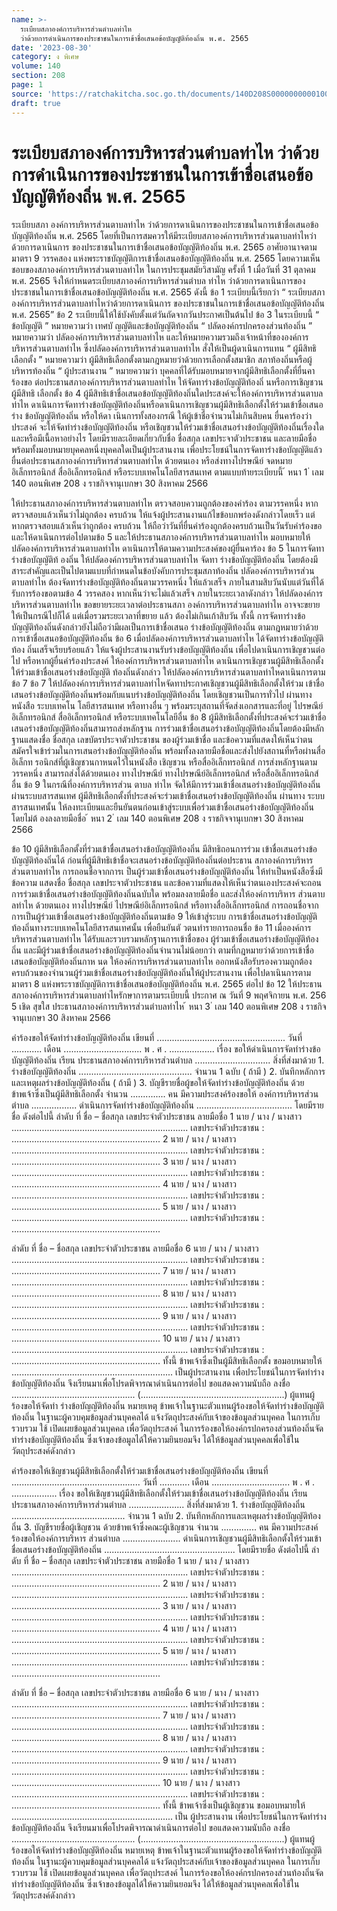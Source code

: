 ```yaml
---
name: >-
  ระเบียบสภาองค์การบริหารส่วนตำบลท่าไห
  ว่าด้วยการดำเนินการของประชาชนในการเข้าชื่อเสนอข้อบัญญัติท้องถิ่น พ.ศ. 2565
date: '2023-08-30'
category: ง พิเศษ
volume: 140
section: 208
page: 1
source: 'https://ratchakitcha.soc.go.th/documents/140D208S0000000000100.pdf'
draft: true
---
```


# ระเบียบสภาองค์การบริหารส่วนตำบลท่าไห ว่าด้วยการดำเนินการของประชาชนในการเข้าชื่อเสนอข้อบัญญัติท้องถิ่น พ.ศ. 2565

ระเบียบสภา องค์การบริหารส่วนตาบลท่าไห ว่าด้วยการดาเนินการของประชาชนในการเข้าชื่อเสนอข้อบัญญัติท้องถิ่น พ.ศ. 2565 โดยที่เป็นการสมควรให้มีระเบียบสภาองค์การบริหารส่วนตาบลท่าไหว่าด้วยการดาเนินการ ของประชาชนในการเข้าชื่อเสนอข้อบัญญัติท้องถิ่น พ.ศ. 2565 อาศัยอานาจตามมาตรา 9 วรรคสอง แห่งพระราชบัญญัติการเข้าชื่อเสนอข้อบัญญัติท้องถิ่น พ.ศ. 2565 โดยความเห็นชอบของสภาองค์การบริหารส่วนตาบลท่าไห ในการประชุมสมัยวิสามัญ ครั้งที่ 1 เมื่อวันที่ 31 ตุลาคม พ.ศ. 2565 จึงให้กำหนดระเบียบสภาองค์การบริหารส่วนตำบล ท่าไห ว่าด้วยการดาเนินการของประชาชนในการเข้าชื่อเสนอข้อบัญญัติท้องถิ่น พ.ศ. 2565 ดังนี้ ข้อ 1 ระเบียบนี้เรียกว่า “ ระเบียบสภาองค์การบริหารส่วนตาบลท่าไหว่าด้วยการดาเนินการ ของประชาชนในการเข้าชื่อเสนอข้อบัญญัติท้องถิ่น พ.ศ. 2565” ข้อ 2 ระเบียบนี้ให้ใช้บังคับตั้งแต่วันถัดจากวันประกาศเป็นต้นไป ข้อ 3 ในระเบียบนี้ “ ข้อบัญญัติ ” หมายความว่า เทศบั ญญัติและข้อบัญญัติท้องถิ่น “ ปลัดองค์กรปกครองส่วนท้องถิ่น ” หมายความว่า ปลัดองค์การบริหารส่วนตาบลท่าไห และให้หมายความรวมถึงเจ้าหน้าที่ขององค์การบริหารส่วนตาบลท่าไห ซึ่งปลัดองค์การบริหารส่วนตาบลท่าไห สั่งให้เป็นผู้ดาเนินการแทน “ ผู้มีสิทธิเลือกตั้ง ” หมายความว่า ผู้มีสิทธิเลือกตั้งตามกฎหมายว่าด้วยการเลือกตั้งสมาชิก สภาท้องถิ่นหรือผู้บริหารท้องถิ่น “ ผู้ประสานงาน ” หมายความว่า บุคคลที่ได้รับมอบหมายจากผู้มีสิทธิเลือกตั้งที่ยื่นคาร้องขอ ต่อประธานสภาองค์การบริหารส่วนตาบลท่าไห ให้จัดทาร่างข้อบัญญัติท้องถิ่ นหรือการเชิญชวนผู้มีสิทธิ เลือกตั้ง ข้อ 4 ผู้มีสิทธิเข้าชื่อเสนอข้อบัญญัติท้องถิ่นใดประสงค์จะให้องค์การบริหารส่วนตาบลท่าไห ดาเนินการจัดทาร่างข้อบัญญัติท้องถิ่นหรือดาเนินการเชิญชวนผู้มีสิทธิเลือกตั้งให้ร่วมเข้าชื่อเสนอร่าง ข้อบัญญัติท้องถิ่น หรือให้ดา เนินการทั้งสองกรณี ให้ผู้เข้าชื่อจำนวนไม่เกินสิบคน ยื่นคาร้องว่าประสงค์ จะให้จัดทำร่างข้อบัญญัติท้องถิ่น หรือเชิญชวนให้ร่วมเข้าชื่อเสนอร่างข้อบัญญัติท้องถิ่นเรื่องใด และหรือมีเนื้อหาอย่างไร โดยมีรายละเอียดเกี่ยวกับชื่อ ชื่อสกุล เลขประจาตัวประชาชน และลายมือชื่อ พร้อมทั้งมอบหมายบุคคลหนึ่งบุคคลใดเป็นผู้ประสานงาน เพื่อประโยชน์ในการจัดทาร่างข้อบัญญัติแล้ว ยื่นต่อประธานสภาองค์การบริหารส่วนตาบลท่าไห ด้วยตนเอง หรือส่งทางไปรษณีย์ จดหมายอิเล็กทรอนิกส์ สื่ออิเล็กทรอนิกส์ หรือระบบเทคโนโลยีสารสนเทศ ตามแบบท้ายระเบียบนี้ ้ หนา 1 ่ เลม 140 ตอนพิเศษ 208 ง ราชกิจจานุเบกษา 30 สิงหาคม 2566

ให้ประธานสภาองค์การบริหารส่วนตาบลท่าไห ตรวจสอบความถูกต้องของคำร้อง ตามวรรคหนึ่ง หากตรวจสอบแล้วเห็นว่าไม่ถูกต้อง ครบถ้วน ให้แจ้งผู้ประสานงานแก้ไขข้อบกพร่องดังกล่าวโดยเร็ว แต่หากตรวจสอบแล้วเห็นว่าถูกต้อง ครบถ้วน ให้ถือว่าวันที่ยื่นคำร้องถูกต้องครบถ้วนเป็นวันรับคำร้องขอ และให้ดาเนินการต่อไปตามข้อ 5 และให้ประธานสภาองค์การบริหารส่วนตาบลท่าไห มอบหมายให้ ปลัดองค์การบริหารส่วนตาบลท่าไห ดาเนินการให้ตามความประสงค์ของผู้ยื่นคาร้อง ข้อ 5 ในการจัดทาร่างข้อบัญญัติท้ องถิ่น ให้ปลัดองค์การบริหารส่วนตาบลท่าไห จัดทา ร่างข้อบัญญัติท้องถิ่น โดยต้องมีสาระสำคัญและเป็นไปตามแบบที่กำหนดในข้อบังคับการประชุมสภาท้องถิ่น ปลัดองค์การบริหารส่วนตาบลท่าไห ต้องจัดทาร่างข้อบัญญัติท้องถิ่นตามวรรคหนึ่ง ให้แล้วเสร็จ ภายในสามสิบวันนับแต่วันที่ได้รับการร้องขอตามข้อ 4 วรรคสอง หากเห็นว่าจะไม่แล้วเสร็จ ภายในระยะเวลาดังกล่าว ให้ปลัดองค์การบริหารส่วนตาบลท่าไห ขอขยายระยะเวลาต่อประธานสภา องค์การบริหารส่วนตาบลท่าไห อาจจะขยายให้เป็นกรณีไปก็ได้ แต่เมื่อรวมระยะเวลาที่ขยาย แล้ว ต้องไม่เกินเก้าสิบวัน ทั้งนี้ การจัดทาร่างข้อบัญญัติท้องถิ่นดังกล่าวยังไม่ถือว่ามีผลเป็นการเข้าชื่อเสนอ ร่างข้อบัญญัติท้องถิ่น ตามกฎหมายว่าด้วยการเข้าชื่อเสนอข้อบัญญัติท้องถิ่น ข้อ 6 เมื่อปลัดองค์การบริหารส่วนตาบลท่าไห ได้จัดทาร่างข้อบัญญัติท้อง ถิ่นเสร็จเรียบร้อยแล้ว ให้แจ้งผู้ประสานงานรับร่างข้อบัญญัติท้องถิ่น เพื่อไปดาเนินการเชิญชวนต่อไป หรือหากผู้ยื่นคำร้องประสงค์ ให้องค์การบริหารส่วนตาบลท่าไห ดาเนินการเชิญชวนผู้มีสิทธิเลือกตั้งให้ร่วมเข้าชื่อเสนอร่างข้อบัญญัติ ท้องถิ่นดังกล่าว ให้ปลัดองค์การบริหารส่วนตาบลท่าไหดาเนินการตามข้อ 7 ข้อ 7 ให้ปลัดองค์การบริหารส่วนตาบลท่าไหจัดทาประกาศเชิญชวนผู้มีสิทธิเลือกตั้งให้ร่วม เข้าชื่อเสนอร่างข้อบัญญัติท้องถิ่นพร้อมกับแนบร่างข้อบัญญัติท้องถิ่น โดยเชิญชวนเป็นการทั่วไป ผ่านทางหนังสือ ระบบเทคโน โลยีสารสนเทศ หรือทางอื่น ๆ พร้อมระบุสถานที่จัดส่งเอกสารและที่อยู่ ไปรษณีย์อิเล็กทรอนิกส์ สื่ออิเล็กทรอนิกส์ หรือระบบเทคโนโลยีอื่น ข้อ 8 ผู้มีสิทธิเลือกตั้งที่ประสงค์จะร่วมเข้าชื่อเสนอร่างข้อบัญญัติท้องถิ่นสามารถส่งหลักฐาน การร่วมเข้าชื่อเสนอร่างข้อบัญญัติท้องถิ่นโดยต้องมีหลักฐานแสดงชื่อ ชื่อสกุล เลขบัตรประจาตัวประชาชน ของผู้ร่วมเข้าชื่อ และข้อความที่แสดงให้เห็นว่าตนสมัครใจเข้าร่วมในการเสนอร่างข้อบัญญัติท้องถิ่น พร้อมทั้งลงลายมือชื่อและส่งไปยังสถานที่หรือผ่านสื่ออิเล็กท รอนิกส์ที่ผู้เชิญชวนกาหนดไว้ในหนังสือ เชิญชวน หรือสื่ออิเล็กทรอนิกส์ การส่งหลักฐานตามวรรคหนึ่ง สามารถส่งได้ด้วยตนเอง ทางไปรษณีย์ ทางไปรษณีย์อิเล็กทรอนิกส์ หรือสื่ออิเล็กทรอนิกส์อื่น ข้อ 9 ในกรณีที่องค์การบริหารส่วน ตาบล ท่าไห จัดให้มีการร่วมเข้าชื่อเสนอร่างข้อบัญญัติท้องถิ่น ผ่านระบบสารสนเทศ ผู้มีสิทธิเลือกตั้งที่ประสงค์จะร่วมเข้าชื่อเสนอร่างข้อบัญญัติท้องถิ่น ผ่านทาง ระบบสารสนเทศนั้น ให้ลงทะเบียนและยืนยันตนก่อนเข้าสู่ระบบเพื่อร่วมเข้าชื่อเสนอร่างข้อบัญญัติท้องถิ่น โดยไม่ต้ องลงลายมือชื่อ ้ หนา 2 ่ เลม 140 ตอนพิเศษ 208 ง ราชกิจจานุเบกษา 30 สิงหาคม 2566

ข้อ 10 ผู้มีสิทธิเลือกตั้งที่ร่วมเข้าชื่อเสนอร่างข้อบัญญัติท้องถิ่น มีสิทธิถอนการร่วม เข้าชื่อเสนอร่างข้อบัญญัติท้องถิ่นได้ ก่อนที่ผู้มีสิทธิเข้าชื่อจะเสนอร่างข้อบัญญัติท้องถิ่นต่อประธาน สภาองค์การบริหารส่วนตาบลท่าไห การถอนชื่อจากการเ ป็นผู้ร่วมเข้าชื่อเสนอร่างข้อบัญญัติท้องถิ่น ให้ทำเป็นหนังสือซึ่งมีข้อความ แสดงชื่อ ชื่อสกุล เลขประจาตัวประชาชน และข้อความที่แสดงให้เห็นว่าตนเองประสงค์จะถอน การร่วมเข้าชื่อเสนอร่างข้อบัญญัติท้องถิ่นฉบับใด พร้อมลงลายมือชื่อ และส่งให้องค์การบริหาร ส่วนตาบลท่าไห ด้วยตนเอง ทางไปรษณีย์ ไปรษณีย์อิเล็กทรอนิกส์ หรือทางสื่ออิเล็กทรอนิกส์ การถอนชื่อจากการเป็นผู้ร่วมเข้าชื่อเสนอร่างข้อบัญญัติท้องถิ่นตามข้อ 9 ให้เข้าสู่ระบบ การเข้าชื่อเสนอร่างข้อบัญญัติท้องถิ่นทางระบบเทคโนโลยีสารสนเทศนั้น เพื่อยืนยันตั วตนทำรายการถอนชื่อ ข้อ 11 เมื่อองค์การบริหารส่วนตาบลท่าไห ได้รับและรวบรวมหลักฐานการเข้าชื่อของ ผู้ร่วมเข้าชื่อเสนอร่างข้อบัญญัติท้องถิ่น และมีผู้ร่วมเข้าชื่อเสนอร่างข้อบัญญัติท้องถิ่นจำนวนไม่น้อยกว่า ตามที่กฎหมายว่าด้วยการเข้าชื่อเสนอข้อบัญญัติท้องถิ่นกาห นด ให้องค์การบริหารส่วนตาบลท่าไห ออกหนังสือรับรองความถูกต้อง ครบถ้วนของจำนวนผู้ร่วมเข้าชื่อเสนอร่างข้อบัญญัติท้องถิ่นให้ผู้ประสานงาน เพื่อไปดาเนินการตามมาตรา 8 แห่งพระราชบัญญัติการเข้าชื่อเสนอข้อบัญญัติท้องถิ่น พ.ศ. 2565 ต่อไป ข้อ 12 ให้ประธานสภาองค์การบริหารส่วนตาบลท่าไหรักษาการตามระเบียบนี้ ประกาศ ณ วันที่ 9 พฤศจิกายน พ.ศ. 256 5 เชิด สุขใส ประธานสภาองค์การบริหารส่วนตำบลท่าไห ้ หนา 3 ่ เลม 140 ตอนพิเศษ 208 ง ราชกิจจานุเบกษา 30 สิงหาคม 2566

คําร้องขอให้จัดทําร่างข้อบัญญัติท้องถิ่น เขียนที่ ................................................... วันที่ ............ เดือน ............................... พ . ศ . .................. เรื่อง ขอให้ดําเนินการจัดทําร่างข้อบัญญัติท้องถิ่น เรียน ประธานสภาองค์การบริหารส่วนตําบล .............................. สิ่งที่ส่งมาด้วย 1. ร่างข้อบัญญัติท้องถิ่น ............................................. จํานวน 1 ฉบับ ( ถ้ามี ) 2. บันทึกหลักการและเหตุผลร่างข้อบัญญัติท้องถิ่น ( ถ้ามี ) 3. บัญชีรายชื่อผู้ขอให้จัดทําร่างข้อบัญญัติท้องถิ่น ด้วยข้าพเจ้าซึ่งเป็นผู้มีสิทธิเลือกตั้ง จํานวน .............. คน มีความประสงค์ร้องขอให้ องค์การบริหารส่วนตําบล .................. ดําเนินการจัดทําร่างข้อบัญญัติท้องถิ่น ...................................... โดยมีรายชื่อ ดังต่อไปนี้ ลําดับ ที่ ชื่อ – ชื่อสกุล เลขประจําตัวประชาชน ลายมือชื่อ 1 นาย / นาง / นางสาว ...................................................................... เลขประจําตัวประชาชน : ........................................................... 2 นาย / นาง / นางสาว ...................................................................... เลขประจําตัวประชาชน : ........................................................... 3 นาย / นาง / นางสาว ...................................................................... เลขประจําตัวประชาชน : ........................................................... 4 นาย / นาง / นางสาว ...................................................................... เลขประจําตัวประชาชน : ........................................................... 5 นาย / นาง / นางสาว ...................................................................... เลขประจําตัวประชาชน : ...........................................................

ลําดับ ที่ ชื่อ – ชื่อสกุล เลขประจําตัวประชาชน ลายมือชื่อ 6 นาย / นาง / นางสาว ...................................................................... เลขประจําตัวประชาชน : ........................................................... 7 นาย / นาง / นางสาว ...................................................................... เลขประจําตัวประชาชน : ........................................................... 8 นาย / นาง / นางสาว ...................................................................... เลขประจําตัวประชาชน : ........................................................... 9 นาย / นาง / นางสาว ...................................................................... เลขประจําตัวประชาชน : ........................................................... 10 นาย / นาง / นางสาว ...................................................................... เลขประจําตัวประชาชน : ........................................................... ทั้งนี้ ข้าพเจ้าซึ่งเป็นผู้มีสิทธิเลือกตั้ง ขอมอบหมายให้ ................................................................ เป็นผู้ประสานงาน เพื่อประโยชน์ในการจัดทําร่างข้อบัญญัติท้องถิ่น จึงเรียนมาเพื่อโปรดพิจารณาดําเนินการต่อไป ขอแสดงความนับถือ ลงชื่อ ................................................. (.........................................................) ผู้แทนผู้ร้องขอให้จัดทํา ร่างข้อบัญญัติท้องถิ่น หมายเหตุ ข้าพเจ้าในฐานะตัวแทนผู้ร้องขอให้จัดทําร่างข้อบัญญัติท้องถิ่น ในฐานะผู้ควบคุมข้อมูลส่วนบุคคลได้ แจ้งวัตถุประสงค์กับเจ้าของข้อมูลส่วนบุคคล ในการเก็บรวบรวม ใช้ เปิดเผยข้อมูลส่วนบุคคล เพื่อวัตถุประสงค์ ในการร้องขอให้องค์กรปกครองส่วนท้องถิ่นจัดทําร่างข้อบัญญัติท้องถิ่น ซึ่งเจ้าของข้อมูลได้ให้ความยินยอมจึง ได้ให้ข้อมูลส่วนบุคคลเพื่อใช้ในวัตถุประสงค์ดังกล่าว

คําร้องขอให้เชิญชวนผู้มีสิทธิเลือกตั้งให้ร่วมเข้าชื่อเสนอร่างข้อบัญญัติท้องถิ่น เขียนที่ ................................................... วันที่ ............ เดือน ............................... พ . ศ . .................. เรื่อง ขอให้เชิญชวนผู้มีสิทธิเลือกตั้งให้ร่วมเข้าชื่อเสนอร่างข้อบัญญัติท้องถิ่น เรียน ประธานสภาองค์การบริหารส่วนตําบล ...................... สิ่งที่ส่งมาด้วย 1. ร่างข้อบัญญัติท้องถิ่น ............................................. จํานวน 1 ฉบับ 2. บันทึกหลักการและเหตุผลร่างข้อบัญญัติท้องถิ่น 3. บัญชีรายชื่อผู้เชิญชวน ด้วยข้าพเจ้าซึ่งคณะผู้เชิญชวน จํานวน .............. คน มีความประสงค์ร้องขอให้องค์การบริหาร ส่วนตําบล ....................... ดําเนินการเชิญชวนผู้มีสิทธิเลือกตั้งให้ร่วมเข้าชื่อเสนอร่างข้อบัญญัติท้องถิ่น .................................................... โดยมีรายชื่อ ดังต่อไปนี้ ลําดับ ที่ ชื่อ – ชื่อสกุล เลขประจําตัวประชาชน ลายมือชื่อ 1 นาย / นาง / นางสาว ...................................................................... เลขประจําตัวประชาชน : ........................................................... 2 นาย / นาง / นางสาว ...................................................................... เลขประจําตัวประชาชน : ........................................................... 3 นาย / นาง / นางสาว ...................................................................... เลขประจําตัวประชาชน : ........................................................... 4 นาย / นาง / นางสาว ...................................................................... เลขประจําตัวประชาชน : ........................................................... 5 นาย / นาง / นางสาว ...................................................................... เลขประจําตัวประชาชน : ...........................................................

ลําดับ ที่ ชื่อ – ชื่อสกุล เลขประจําตัวประชาชน ลายมือชื่อ 6 นาย / นาง / นางสาว ...................................................................... เลขประจําตัวประชาชน : ........................................................... 7 นาย / นาง / นางสาว ...................................................................... เลขประจําตัวประชาชน : ........................................................... 8 นาย / นาง / นางสาว ...................................................................... เลขประจําตัวประชาชน : ........................................................... 9 นาย / นาง / นางสาว ...................................................................... เลขประจําตัวประชาชน : ........................................................... 10 นาย / นาง / นางสาว ...................................................................... เลขประจําตัวประชาชน : ........................................................... ทั้งนี้ ข้าพเจ้าซึ่งเป็นผู้เชิญชวน ขอมอบหมายให้ ................................................................ เป็น ผู้ประสานงาน เพื่อประโยชน์ในการจัดทําร่างข้อบัญญัติท้องถิ่น จึงเรียนมาเพื่อโปรดพิจารณาดําเนินการต่อไป ขอแสดงความนับถือ ลงชื่อ ................................................. (.........................................................) ผู้แทนผู้ร้องขอให้จัดทําร่างข้อบัญญัติท้องถิ่น หมายเหตุ ข้าพเจ้าในฐานะตัวแทนผู้ร้องขอให้จัดทําร่างข้อบัญญัติท้องถิ่น ในฐานะผู้ควบคุมข้อมูลส่วนบุคคลได้ แจ้งวัตถุประสงค์กับเจ้าของข้อมูลส่วนบุคคล ในการเก็บรวบรวม ใช้ เปิดเผยข้อมูลส่วนบุคคล เพื่อวัตถุประสงค์ ในการร้องขอให้องค์กรปกครองส่วนท้องถิ่นจัดทําร่างข้อบัญญัติท้องถิ่น ซึ่งเจ้าของข้อมูลได้ให้ความยินยอมจึง ได้ให้ข้อมูลส่วนบุคคลเพื่อใช้ในวัตถุประสงค์ดังกล่าว
